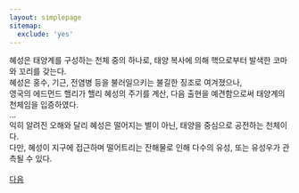 ```yaml
---
layout: simplepage
sitemap:
  exclude: 'yes'
---
```


<p>
혜성은 태양계를 구성하는 천체 중의 하나로, 태양 복사에 의해 핵으로부터 발색한 코마와 꼬리를 갖는다.<br>
혜성은 홍수, 기근, 전염병 등을 불러일으키는 불길한 징조로 여겨졌으나, <br>
영국의 에드먼드 핼리가 핼리 혜성의 주기를 계산, 다음 출현을 예견함으로써 태양계의 천체임을 입증하였다. <br>
...<br>
익히 알려진 오해와 달리 혜성은 떨어지는 별이 아닌, 태양을 중심으로 공전하는 천체이다. <br>
다만, 혜성이 지구에 접근하며 떨어트리는 잔해물로 인해 다수의 유성, 또는 유성우가 관측될 수 있다. <br>
<br>
<a href="https://twitter.com/labyrinth/fstotruth">다음</a>
</p>